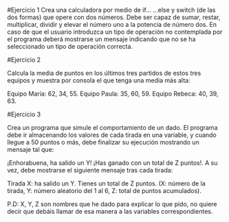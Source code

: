 #Ejercicio 1
Crea una calculadora por medio de if... ...else y switch (de las dos formas) que opere con dos números. Debe ser capaz de sumar, restar, multiplicar, dividir y elevar el número uno a la potencia de número dos. En caso de que el usuario introduzca un tipo de operación no contemplada por el programa deberá mostrarse un mensaje indicando que no se ha seleccionado un tipo de operación correcta.

#Ejercicio 2

Calcula la media de puntos en los últimos tres partidos de estos tres equipos y muestra por consola el que tenga una media más alta:

Equipo María: 62, 34, 55.
Equipo Paula: 35, 60, 59.
Equipo Rebeca: 40, 39, 63.

#Ejercicio 3

Crea un programa que simule el comportamiento de un dado. El programa debe ir almacenando los valores de cada tirada en una variable, y cuando llegue a 50 puntos o más, debe finalizar su ejecución mostrando un mensaje tal que:

¡Enhorabuena, ha salido un Y! ¡Has ganado con un total de Z puntos!.
A su vez, debe mostrarse el siguiente mensaje tras cada tirada:

Tirada X: ha salido un Y. Tienes un total de Z puntos.
(X: número de la tirada, Y: número aleatorio del 1 al 6, Z: total de puntos acumulados).

P.D: X, Y, Z son nombres que he dado para explicar lo que pido, no quiere decir que debáis llamar de esa manera a las variables correspondientes.
